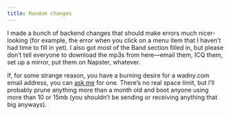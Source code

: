 ```yaml
---
title: Random changes
---
```

I made a bunch of backend changes that should make errors much nicer-looking (for example, the error when you click on a menu item that I haven’t had time to fill in yet). I also got most of the Band section filled in, but please don’t tell everyone to download the mp3s from here—email them, ICQ them, set up a mirror, put them on Napster, whatever.

If, for some strange reason, you have a burning desire for a wadny.com email address, you can <a href="mailto:qid[at]wadny.com" title="Replace the [at] with an @ if you don't have javascript" onclick="location.href=email(); return false">ask me</a> for one. There’s no real space limit, but I’ll probably prune anything more than a month old and boot anyone using more than 10 or 15mb (you shouldn’t be sending or receiving anything that big anyways).